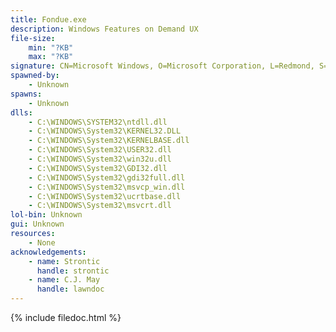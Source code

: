 ```yaml
---
title: Fondue.exe
description: Windows Features on Demand UX
file-size:
    min: "?KB"
    max: "?KB"
signature: CN=Microsoft Windows, O=Microsoft Corporation, L=Redmond, S=Washington, C=US
spawned-by:
    - Unknown
spawns:
    - Unknown
dlls:
    - C:\WINDOWS\SYSTEM32\ntdll.dll
    - C:\WINDOWS\System32\KERNEL32.DLL
    - C:\WINDOWS\System32\KERNELBASE.dll
    - C:\WINDOWS\System32\USER32.dll
    - C:\WINDOWS\System32\win32u.dll
    - C:\WINDOWS\System32\GDI32.dll
    - C:\WINDOWS\System32\gdi32full.dll
    - C:\WINDOWS\System32\msvcp_win.dll
    - C:\WINDOWS\System32\ucrtbase.dll
    - C:\WINDOWS\System32\msvcrt.dll
lol-bin: Unknown
gui: Unknown
resources:
    - None
acknowledgements:
    - name: Strontic
      handle: strontic
    - name: C.J. May
      handle: lawndoc
---
```


{% include filedoc.html %}
